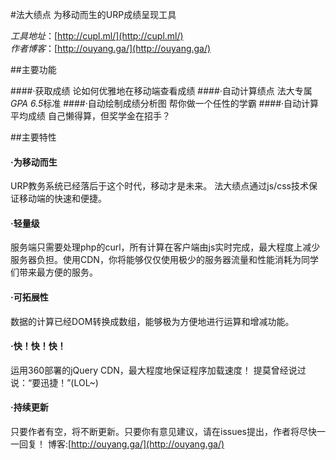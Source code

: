 #法大绩点
为移动而生的URP成绩呈现工具

*工具地址*：[http://cupl.ml/](http://cupl.ml/)  
*作者博客*：[http://ouyang.ga/](http://ouyang.ga/)

##主要功能

####·获取成绩
论如何优雅地在移动端查看成绩
####·自动计算绩点
法大专属<i>GPA 6.5</i>标准
####·自动绘制成绩分析图
帮你做一个任性的学霸
####·自动计算平均成绩
自己懒得算，但奖学金在招手？


##主要特性
#### ·为移动而生
URP教务系统已经落后于这个时代，移动才是未来。
法大绩点通过js/css技术保证移动端的快速和便捷。

#### ·轻量级
服务端只需要处理php的curl，所有计算在客户端由js实时完成，最大程度上减少服务器负担。使用CDN，你将能够仅仅使用极少的服务器流量和性能消耗为同学们带来最方便的服务。

#### ·可拓展性
数据的计算已经DOM转换成数组，能够极为方便地进行运算和增减功能。

#### ·快！快！快！
运用360部署的jQuery CDN，最大程度地保证程序加载速度！
提莫曾经说过说：“要迅捷！”(LOL~)

#### ·持续更新
只要作者有空，将不断更新。只要你有意见建议，请在issues提出，作者将尽快一一回复！
博客:[http://ouyang.ga/](http://ouyang.ga/)
